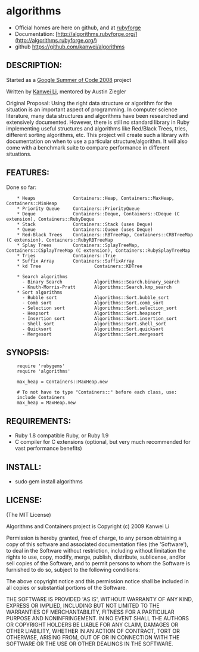 ﻿# algorithms

* Official homes are here on github, and at [rubyforge](http://rubyforge.org/projects/algorithms/)
* Documentation: [http://algorithms.rubyforge.org/](http://algorithms.rubyforge.org/)
* github https://github.com/kanwei/algorithms

## DESCRIPTION:

Started as a [Google Summer of Code 2008](http://code.google.com/soc/2008/ruby/about.html) project

Written by [Kanwei Li](http://kanwei.com/), mentored by Austin Ziegler

Original Proposal: Using the right data structure or algorithm for the situation is an important
aspect of programming. In computer science literature, many data structures
and algorithms have been researched and extensively documented. However, there
is still no standard library in Ruby implementing useful structures and
algorithms like Red/Black Trees, tries, different sorting algorithms, etc.
This project will create such a library with documentation on when to use a
particular structure/algorithm. It will also come with a benchmark suite to
compare performance in different situations.

## FEATURES:

Done so far:

		* Heaps              Containers::Heap, Containers::MaxHeap, Containers::MinHeap
		* Priority Queue     Containers::PriorityQueue
		* Deque              Containers::Deque, Containers::CDeque (C extension), Containers::RubyDeque
		* Stack              Containers::Stack (uses Deque)
		* Queue              Containers::Queue (uses Deque)
		* Red-Black Trees    Containers::RBTreeMap, Containers::CRBTreeMap (C extension), Containers::RubyRBTreeMap
		* Splay Trees        Containers::SplayTreeMap, Containers::CSplayTreeMap (C extension), Containers::RubySplayTreeMap
		* Tries              Containers::Trie
		* Suffix Array       Containers::SuffixArray
		* kd Tree   				 Containers::KDTree

		* Search algorithms
		  - Binary Search            Algorithms::Search.binary_search
		  - Knuth-Morris-Pratt       Algorithms::Search.kmp_search
		* Sort algorithms           
		  - Bubble sort              Algorithms::Sort.bubble_sort
		  - Comb sort                Algorithms::Sort.comb_sort
		  - Selection sort           Algorithms::Sort.selection_sort
		  - Heapsort                 Algorithms::Sort.heapsort
		  - Insertion sort           Algorithms::Sort.insertion_sort
		  - Shell sort               Algorithms::Sort.shell_sort
		  - Quicksort                Algorithms::Sort.quicksort
		  - Mergesort                Algorithms::Sort.mergesort

## SYNOPSIS:

		require 'rubygems'
		require 'algorithms'
		
		max_heap = Containers::MaxHeap.new
		
		# To not have to type "Containers::" before each class, use:
		include Containers
		max_heap = MaxHeap.new


## REQUIREMENTS:

* Ruby 1.8 compatible Ruby, or Ruby 1.9
* C compiler for C extensions (optional, but very much recommended for vast performance benefits)

## INSTALL:

* sudo gem install algorithms

## LICENSE:

(The MIT License)

Algorithms and Containers project is Copyright (c) 2009 Kanwei Li

Permission is hereby granted, free of charge, to any person obtaining
a copy of this software and associated documentation files (the
'Software'), to deal in the Software without restriction, including
without limitation the rights to use, copy, modify, merge, publish,
distribute, sublicense, and/or sell copies of the Software, and to
permit persons to whom the Software is furnished to do so, subject to
the following conditions:

The above copyright notice and this permission notice shall be
included in all copies or substantial portions of the Software.

THE SOFTWARE IS PROVIDED 'AS IS', WITHOUT WARRANTY OF ANY KIND,
EXPRESS OR IMPLIED, INCLUDING BUT NOT LIMITED TO THE WARRANTIES OF
MERCHANTABILITY, FITNESS FOR A PARTICULAR PURPOSE AND NONINFRINGEMENT.
IN NO EVENT SHALL THE AUTHORS OR COPYRIGHT HOLDERS BE LIABLE FOR ANY
CLAIM, DAMAGES OR OTHER LIABILITY, WHETHER IN AN ACTION OF CONTRACT,
TORT OR OTHERWISE, ARISING FROM, OUT OF OR IN CONNECTION WITH THE
SOFTWARE OR THE USE OR OTHER DEALINGS IN THE SOFTWARE.
